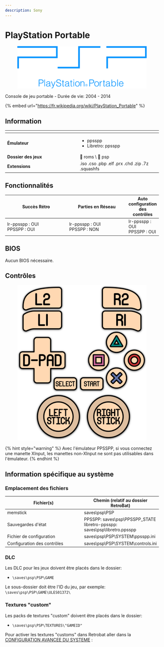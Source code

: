```yaml
---
description: Sony
---
```


# PlayStation Portable

<div align="left">

<figure><img src="https://raw.githubusercontent.com/fabricecaruso/es-theme-carbon/52ff37c9e265587d006945a2ba695b5a962b3a3d/art/logos/psp.svg" alt=""><figcaption></figcaption></figure>

</div>

Console de jeu portable - Durée de vie: 2004 - 2014

{% embed url="https://fr.wikipedia.org/wiki/PlayStation_Portable" %}

## Information

<table data-header-hidden><thead><tr><th width="224"></th><th></th></tr></thead><tbody><tr><td><strong>Émulateur</strong></td><td><ul><li>ppsspp</li><li>Libretro: ppsspp</li></ul></td></tr><tr><td><strong>Dossier des jeux</strong></td><td><span data-gb-custom-inline data-tag="emoji" data-code="1f4c2">📂</span> roms \ <span data-gb-custom-inline data-tag="emoji" data-code="1f4c2">📂</span> psp</td></tr><tr><td><strong>Extensions</strong></td><td>.iso .cso .pbp .elf .prx .chd .zip .7z .squashfs</td></tr></tbody></table>

## Fonctionnalités

<table><thead><tr><th width="256">Succès Rétro</th><th width="243">Parties en Réseau</th><th>Auto configuration des contrôles</th></tr></thead><tbody><tr><td>lr-ppsspp : OUI<br>PPSSPP : OUI</td><td>lr-ppsspp : OUI<br>PPSSPP : NON</td><td>lr-ppsspp : OUI<br>PPSSPP : OUI</td></tr></tbody></table>

## BIOS

Aucun BIOS nécessaire.

## Contrôles

<div align="left">

<figure><img src="https://github.com/RetroBat-Official/retrobat-tattoos/blob/main/default/psp.png?raw=true" alt=""><figcaption></figcaption></figure>

</div>

{% hint style="warning" %}
Avec l'émulateur PPSSPP, si vous connectez une manette XInput, les manettes non-XInput ne sont pas utilisables dans l'émulateur.
{% endhint %}

## Information spécifique au système

### Emplacement des fichiers

<table><thead><tr><th width="254">Fichier(s)</th><th>Chemin (relatif au dossier RetroBat)</th></tr></thead><tbody><tr><td>memstick</td><td>saves\psp\PSP</td></tr><tr><td>Sauvegardes d'état</td><td>PPSSPP: saves\psp\PPSSPP_STATE<br>libretro-ppsspp: saves\psp\libretro.ppsspp</td></tr><tr><td>Fichier de configuration</td><td>saves\psp\PSP\SYSTEM\ppsspp.ini</td></tr><tr><td>Configuration des contrôles</td><td>saves\psp\PSP\SYSTEM\controls.ini</td></tr></tbody></table>

### DLC

Les DLC pour les jeux doivent être placés dans le dossier:

* `\saves\psp\PSP\GAME`

Le sous-dossier doit être l'ID du jeu, par exemple: `\saves\psp\PSP\GAME\ULES01372\`

### Textures "custom"

Les packs de textures "custom" doivent être placés dans le dossier:

* `\saves\psp\PSP\TEXTURES\"GAMEID"`

Pour activer les textures "customs" dans Retrobat aller dans la [CONFIGURATION AVANCEE DU SYSTEME](../../../../navigation/view-options.md#configuration-avancees-du-systeme) :

<div align="left">

<figure><img src="https://i.imgur.com/ppkZ9bw.png" alt=""><figcaption></figcaption></figure>

</div>

<div align="left">

<figure><img src="https://i.imgur.com/a2L91jh.png" alt=""><figcaption></figcaption></figure>

</div>

<div align="left">

<figure><img src="https://i.imgur.com/lrKiiv4.png" alt=""><figcaption></figcaption></figure>

</div>
